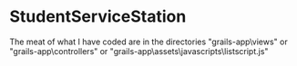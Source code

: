 # StudentServiceStation
The meat of what I have coded are in the directories "grails-app\views\" or "grails-app\controllers\"
or "grails-app\assets\javascripts\listscript.js"

